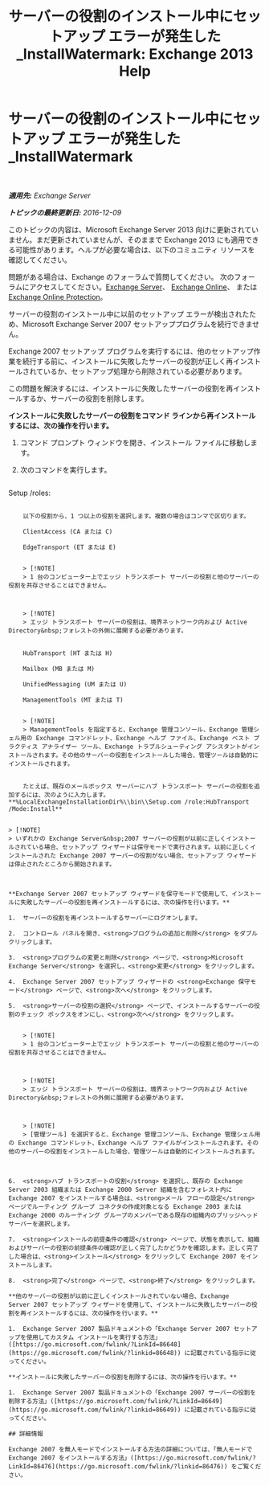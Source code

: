 ﻿---
title: 'サーバーの役割のインストール中にセットアップ エラーが発生した_InstallWatermark: Exchange 2013 Help'
TOCTitle: サーバーの役割のインストール中にセットアップ エラーが発生した_InstallWatermark
ms:assetid: ad89ebd5-f9bb-40c1-8811-09b145c2b341
ms:mtpsurl: https://technet.microsoft.com/ja-jp/library/ms.exch.setupreadiness.installwatermark(v=EXCHG.150)
ms:contentKeyID: 48269922
ms.date: 04/24/2018
mtps_version: v=EXCHG.150
ms.translationtype: HT
---

# サーバーの役割のインストール中にセットアップ エラーが発生した\_InstallWatermark

 

_**適用先:** Exchange Server_

_**トピックの最終更新日:** 2016-12-09_

このトピックの内容は、Microsoft Exchange Server 2013 向けに更新されていません。まだ更新されていませんが、そのままで Exchange 2013 にも適用できる可能性があります。ヘルプが必要な場合は、以下のコミュニティ リソースを確認してください。

問題がある場合は、Exchange のフォーラムで質問してください。 次のフォーラムにアクセスしてください。[Exchange Server](https://go.microsoft.com/fwlink/p/?linkid=60612)、 [Exchange Online](https://go.microsoft.com/fwlink/p/?linkid=267542)、 または [Exchange Online Protection](https://go.microsoft.com/fwlink/p/?linkid=285351)。

サーバーの役割のインストール中に以前のセットアップ エラーが検出されたため、Microsoft Exchange Server 2007 セットアッププログラムを続行できません。

Exchange 2007 セットアップ プログラムを実行するには、他のセットアップ作業を続行する前に、インストールに失敗したサーバーの役割が正しく再インストールされているか、セットアップ処理から削除されている必要があります。

この問題を解決するには、インストールに失敗したサーバーの役割を再インストールするか、サーバーの役割を削除します。

**インストールに失敗したサーバーの役割をコマンド ラインから再インストールするには、次の操作を行います。**

1.  コマンド プロンプト ウィンドウを開き、インストール ファイルに移動します。

2.  次のコマンドを実行します。
    
    ```powershell
Setup /roles:<Failed Server Role>
```
    
    以下の役割から、1 つ以上の役割を選択します。複数の場合はコンマで区切ります。
    
    ClientAccess (CA または C)
    
    EdgeTransport (ET または E)
    

    > [!NOTE]
    > 1 台のコンピューター上でエッジ トランスポート サーバーの役割と他のサーバーの役割を共存させることはできません。

    

    > [!NOTE]
    > エッジ トランスポート サーバーの役割は、境界ネットワーク内および Active Directory&nbsp;フォレストの外側に展開する必要があります。

    
    HubTransport (HT または H)
    
    Mailbox (MB または M)
    
    UnifiedMessaging (UM または U)
    
    ManagementTools (MT または T)
    

    > [!NOTE]
    > ManagementTools を指定すると、Exchange 管理コンソール、Exchange 管理シェル用の Exchange コマンドレット、Exchange ヘルプ ファイル、Exchange ベスト プラクティス アナライザー ツール、Exchange トラブルシューティング アシスタントがインストールされます。その他のサーバーの役割をインストールした場合、管理ツールは自動的にインストールされます。

    
    たとえば、既存のメールボックス サーバーにハブ トランスポート サーバーの役割を追加するには、次のように入力します。**%LocalExchangeInstallationDir%\\bin\\Setup.com /role:HubTransport /Mode:Install**


> [!NOTE]
> いずれかの Exchange Server&nbsp;2007 サーバーの役割が以前に正しくインストールされている場合、セットアップ ウィザードは保守モードで実行されます。以前に正しくインストールされた Exchange 2007 サーバーの役割がない場合、セットアップ ウィザードは停止されたところから開始されます。



**Exchange Server 2007 セットアップ ウィザードを保守モードで使用して、インストールに失敗したサーバーの役割を再インストールするには、次の操作を行います。**

1.  サーバーの役割を再インストールするサーバーにログオンします。

2.  コントロール パネルを開き、<strong>プログラムの追加と削除</strong> をダブルクリックします。

3.  <strong>プログラムの変更と削除</strong> ページで、<strong>Microsoft Exchange Server</strong> を選択し、<strong>変更</strong> をクリックします。

4.  Exchange Server 2007 セットアップ ウィザードの <strong>Exchange 保守モード</strong> ページで、<strong>次へ</strong> をクリックします。

5.  <strong>サーバーの役割の選択</strong> ページで、インストールするサーバーの役割のチェック ボックスをオンにし、<strong>次へ</strong> をクリックします。
    

    > [!NOTE]
    > 1 台のコンピューター上でエッジ トランスポート サーバーの役割と他のサーバーの役割を共存させることはできません。

    

    > [!NOTE]
    > エッジ トランスポート サーバーの役割は、境界ネットワーク内および Active Directory&nbsp;フォレストの外側に展開する必要があります。

    

    > [!NOTE]
    > [管理ツール] を選択すると、Exchange 管理コンソール、Exchange 管理シェル用の Exchange コマンドレット、Exchange ヘルプ ファイルがインストールされます。その他のサーバーの役割をインストールした場合、管理ツールは自動的にインストールされます。



6.  <strong>ハブ トランスポートの役割</strong> を選択し、既存の Exchange Server 2003 組織または Exchange 2000 Server 組織を含むフォレスト内に Exchange 2007 をインストールする場合は、<strong>メール フローの設定</strong> ページでルーティング グループ コネクタの作成対象となる Exchange 2003 または Exchange 2000 のルーティング グループのメンバーである既存の組織内のブリッジヘッド サーバーを選択します。

7.  <strong>インストールの前提条件の確認</strong> ページで、状態を表示して、組織およびサーバーの役割の前提条件の確認が正しく完了したかどうかを確認します。正しく完了した場合は、<strong>インストール</strong> をクリックして Exchange 2007 をインストールします。

8.  <strong>完了</strong> ページで、<strong>終了</strong> をクリックします。

**他のサーバーの役割が以前に正しくインストールされていない場合、Exchange Server 2007 セットアップ ウィザードを使用して、インストールに失敗したサーバーの役割を再インストールするには、次の操作を行います。**

1.  Exchange Server 2007 製品ドキュメントの「Exchange Server 2007 セットアップを使用してカスタム インストールを実行する方法」([https://go.microsoft.com/fwlink/?LinkId=86648](https://go.microsoft.com/fwlink/?linkid=86648)) に記載されている指示に従ってください。

**インストールに失敗したサーバーの役割を削除するには、次の操作を行います。**

1.  Exchange Server 2007 製品ドキュメントの「Exchange 2007 サーバーの役割を削除する方法」([https://go.microsoft.com/fwlink/?LinkId=86649](https://go.microsoft.com/fwlink/?linkid=86649)) に記載されている指示に従ってください。

## 詳細情報

Exchange 2007 を無人モードでインストールする方法の詳細については、「無人モードで Exchange 2007 をインストールする方法」([https://go.microsoft.com/fwlink/?LinkId=86476](https://go.microsoft.com/fwlink/?linkid=86476)) をご覧ください。

